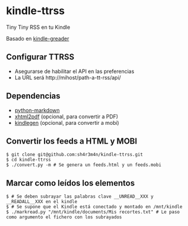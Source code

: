 # kindle-ttrss
Tiny Tiny RSS en tu Kindle

Basado en [kindle-greader](https://github.com/sh4r3m4n/kindle-greader)

## Configurar TTRSS
* Asegurarse de habilitar el API en las preferencias
* La URL será http://mihost/path-a-tt-rss/api/

## Dependencias
* [python-markdown](http://pypi.python.org/pypi/Markdown)
* [xhtml2pdf](https://github.com/askedrelic/libgreader) (opcional, para convertir a PDF)
* [kindlegen](http://www.amazon.com/gp/feature.html?ie=UTF8&docId=1000765211) (opcional, para convertir a mobi)

## Convertir los feeds a HTML y MOBI
```
$ git clone git@github.com:sh4r3m4n/kindle-ttrss.git
$ cd kindle-ttrss
$ ./convert.py -m # Se genera un feeds.html y un feeds.mobi
```

## Marcar como leídos los elementos
```
$ # Se deben subrayar las palabras clave __UNREAD__XXX y __READALL__XXX en el kindle
$ # Se supone que el Kindle está conectado y montado en /mnt/kindle
$ ./markread.py "/mnt/kindle/documents/Mis recortes.txt" # Le paso como argumento el fichero con los subrayados
```

